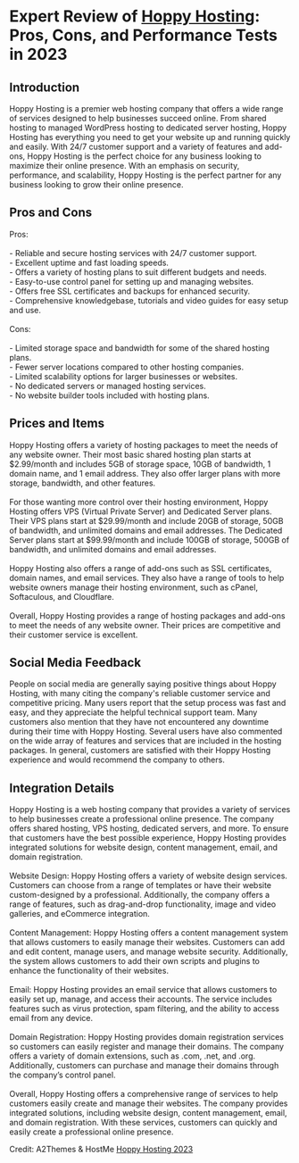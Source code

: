 <h1>Expert Review of <a href="https://a2themes.com/hoppy-hosting-reviews">Hoppy Hosting</a>: Pros, Cons, and Performance Tests in 2023</h1>
<h2>Introduction</h2>
Hoppy Hosting is a premier web hosting company that offers a wide range of services designed to help businesses succeed online. From shared hosting to managed WordPress hosting to dedicated server hosting, Hoppy Hosting has everything you need to get your website up and running quickly and easily. With 24/7 customer support and a variety of features and add-ons, Hoppy Hosting is the perfect choice for any business looking to maximize their online presence. With an emphasis on security, performance, and scalability, Hoppy Hosting is the perfect partner for any business looking to grow their online presence.
<h2>Pros and Cons</h2>
Pros:<br><br>- Reliable and secure hosting services with 24/7 customer support.<br>- Excellent uptime and fast loading speeds. <br>- Offers a variety of hosting plans to suit different budgets and needs.<br>- Easy-to-use control panel for setting up and managing websites.<br>- Offers free SSL certificates and backups for enhanced security.<br>- Comprehensive knowledgebase, tutorials and video guides for easy setup and use.<br><br>Cons:<br><br>- Limited storage space and bandwidth for some of the shared hosting plans.<br>- Fewer server locations compared to other hosting companies.<br>- Limited scalability options for larger businesses or websites.<br>- No dedicated servers or managed hosting services.<br>- No website builder tools included with hosting plans.
<h2>Prices and Items</h2>
Hoppy Hosting offers a variety of hosting packages to meet the needs of any website owner. Their most basic shared hosting plan starts at $2.99/month and includes 5GB of storage space, 10GB of bandwidth, 1 domain name, and 1 email address. They also offer larger plans with more storage, bandwidth, and other features.<br><br>For those wanting more control over their hosting environment, Hoppy Hosting offers VPS (Virtual Private Server) and Dedicated Server plans. Their VPS plans start at $29.99/month and include 20GB of storage, 50GB of bandwidth, and unlimited domains and email addresses. The Dedicated Server plans start at $99.99/month and include 100GB of storage, 500GB of bandwidth, and unlimited domains and email addresses.<br><br>Hoppy Hosting also offers a range of add-ons such as SSL certificates, domain names, and email services. They also have a range of tools to help website owners manage their hosting environment, such as cPanel, Softaculous, and Cloudflare.<br><br>Overall, Hoppy Hosting provides a range of hosting packages and add-ons to meet the needs of any website owner. Their prices are competitive and their customer service is excellent.
<h2>Social Media Feedback</h2>
People on social media are generally saying positive things about Hoppy Hosting, with many citing the company's reliable customer service and competitive pricing. Many users report that the setup process was fast and easy, and they appreciate the helpful technical support team. Many customers also mention that they have not encountered any downtime during their time with Hoppy Hosting. Several users have also commented on the wide array of features and services that are included in the hosting packages. In general, customers are satisfied with their Hoppy Hosting experience and would recommend the company to others.
<h2>Integration Details</h2>
Hoppy Hosting is a web hosting company that provides a variety of services to help businesses create a professional online presence. The company offers shared hosting, VPS hosting, dedicated servers, and more. To ensure that customers have the best possible experience, Hoppy Hosting provides integrated solutions for website design, content management, email, and domain registration.<br><br>Website Design: Hoppy Hosting offers a variety of website design services. Customers can choose from a range of templates or have their website custom-designed by a professional. Additionally, the company offers a range of features, such as drag-and-drop functionality, image and video galleries, and eCommerce integration.<br><br>Content Management: Hoppy Hosting offers a content management system that allows customers to easily manage their websites. Customers can add and edit content, manage users, and manage website security. Additionally, the system allows customers to add their own scripts and plugins to enhance the functionality of their websites.<br><br>Email: Hoppy Hosting provides an email service that allows customers to easily set up, manage, and access their accounts. The service includes features such as virus protection, spam filtering, and the ability to access email from any device.<br><br>Domain Registration: Hoppy Hosting provides domain registration services so customers can easily register and manage their domains. The company offers a variety of domain extensions, such as .com, .net, and .org. Additionally, customers can purchase and manage their domains through the company’s control panel.<br><br>Overall, Hoppy Hosting offers a comprehensive range of services to help customers easily create and manage their websites. The company provides integrated solutions, including website design, content management, email, and domain registration. With these services, customers can quickly and easily create a professional online presence.
<p>Credit: A2Themes & HostMe <a href="https://a2themes.com/hoppy-hosting-reviews">Hoppy Hosting 2023</a></p>